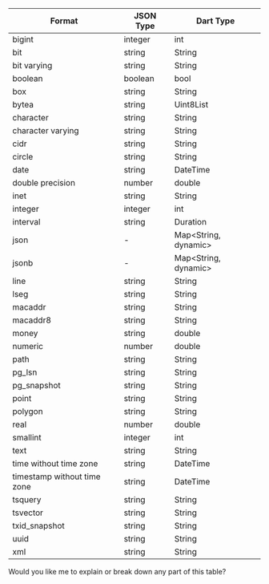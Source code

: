 | Format                      | JSON Type | Dart Type            |
| --------------------------- | --------- | -------------------- |
| bigint                      | integer   | int                  |
| bit                         | string    | String               |
| bit varying                 | string    | String               |
| boolean                     | boolean   | bool                 |
| box                         | string    | String               |
| bytea                       | string    | Uint8List            |
| character                   | string    | String               |
| character varying           | string    | String               |
| cidr                        | string    | String               |
| circle                      | string    | String               |
| date                        | string    | DateTime             |
| double precision            | number    | double               |
| inet                        | string    | String               |
| integer                     | integer   | int                  |
| interval                    | string    | Duration             |
| json                        | -         | Map<String, dynamic> |
| jsonb                       | -         | Map<String, dynamic> |
| line                        | string    | String               |
| lseg                        | string    | String               |
| macaddr                     | string    | String               |
| macaddr8                    | string    | String               |
| money                       | string    | double               |
| numeric                     | number    | double               |
| path                        | string    | String               |
| pg_lsn                      | string    | String               |
| pg_snapshot                 | string    | String               |
| point                       | string    | String               |
| polygon                     | string    | String               |
| real                        | number    | double               |
| smallint                    | integer   | int                  |
| text                        | string    | String               |
| time without time zone      | string    | DateTime             |
| timestamp without time zone | string    | DateTime             |
| tsquery                     | string    | String               |
| tsvector                    | string    | String               |
| txid_snapshot               | string    | String               |
| uuid                        | string    | String               |
| xml                         | string    | String               |

Would you like me to explain or break down any part of this table?

